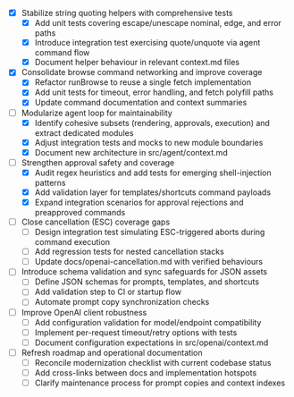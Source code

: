 - [x] Stabilize string quoting helpers with comprehensive tests
  - [x] Add unit tests covering escape/unescape nominal, edge, and error paths
  - [x] Introduce integration test exercising quote/unquote via agent command flow
  - [x] Document helper behaviour in relevant context.md files
- [x] Consolidate browse command networking and improve coverage
  - [x] Refactor runBrowse to reuse a single fetch implementation
  - [x] Add unit tests for timeout, error handling, and fetch polyfill paths
  - [x] Update command documentation and context summaries
- [ ] Modularize agent loop for maintainability
  - [x] Identify cohesive subsets (rendering, approvals, execution) and extract dedicated modules
  - [x] Adjust integration tests and mocks to new module boundaries
  - [x] Document new architecture in src/agent/context.md
- [ ] Strengthen approval safety and coverage
  - [x] Audit regex heuristics and add tests for emerging shell-injection patterns
  - [x] Add validation layer for templates/shortcuts command payloads
  - [x] Expand integration scenarios for approval rejections and preapproved commands
- [ ] Close cancellation (ESC) coverage gaps
  - [ ] Design integration test simulating ESC-triggered aborts during command execution
  - [ ] Add regression tests for nested cancellation stacks
  - [ ] Update docs/openai-cancellation.md with verified behaviours
- [ ] Introduce schema validation and sync safeguards for JSON assets
  - [ ] Define JSON schemas for prompts, templates, and shortcuts
  - [ ] Add validation step to CI or startup flow
  - [ ] Automate prompt copy synchronization checks
- [ ] Improve OpenAI client robustness
  - [ ] Add configuration validation for model/endpoint compatibility
  - [ ] Implement per-request timeout/retry options with tests
  - [ ] Document configuration expectations in src/openai/context.md
- [ ] Refresh roadmap and operational documentation
  - [ ] Reconcile modernization checklist with current codebase status
  - [ ] Add cross-links between docs and implementation hotspots
  - [ ] Clarify maintenance process for prompt copies and context indexes

